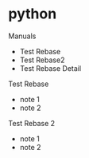 # python
Manuals
- Test Rebase
- Test Rebase2
- Test Rebase Detail


Test Rebase
- note 1
- note 2

Test Rebase 2
- note 1
- note 2
